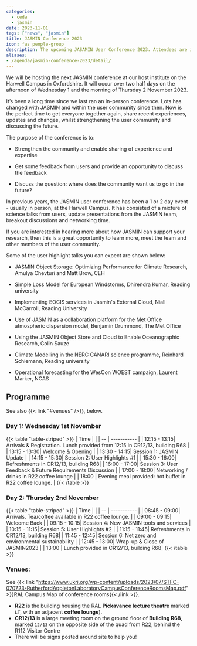 ```yaml
---
categories:
  - ceda
  - jasmin
date: 2023-11-01
tags: ["news", "jasmin"]
title: JASMIN Conference 2023
icon: fas people-group
description: The upcoming JASAMIN User Conference 2023. Attendees are invited to Rutherford Appleton Laboratory to hear the latest updates on JASMIN and share user highlights.
aliases: 
- /agenda/jasmin-conference-2023/detail/
---
```


We will be hosting the next JASMIN conference at our host institute on the Harwell Campus in Oxfordshire. It will occur over two half days on the afternoon of Wednesday 1 and the morning of Thursday 2 November 2023.

It’s been a long time since we last ran an in-person conference. Lots has changed with JASMIN and within the user community since then. Now is the perfect time to get everyone together again, share recent experiences, updates and changes, whilst strengthening the user community and discussing the future.

The purpose of the conference is to:

- Strengthen the community and enable sharing of experience and expertise

- Get some feedback from users and provide an opportunity to discuss the feedback

- Discuss the question: where does the community want us to go in the future?

In previous years, the JASMIN user conference has been a 1 or 2 day event - usually in person, at the Harwell Campus. It has consisted of a mixture of science talks from users, update presentations from the JASMIN team, breakout discussions and networking time.

If you are interested in hearing more about how JASMIN can support your research, then this is a great opportunity to learn more, meet the team and other members of the user community.

Some of the user highlight talks you can expect are shown below:

- JASMIN Object Storage: Optimizing Performance for Climate Research, Amulya Chevturi and Matt Brow, CEH

- Simple Loss Model for European Windstorms, Dhirendra Kumar, Reading university

- Implementing EOCIS services in Jasmin's External Cloud, Niall McCarroll, Reading University

- Use of JASMIN as a collaboration platform for the Met Office atmospheric dispersion model, Benjamin Drummond, The Met Office

- Using the JASMIN Object Store and Cloud to Enable Oceanographic Research, Colin Sauze

- Climate Modelling in the NERC CANARI science programme, Reinhard Schiemann, Reading university

- Operational forecasting for the WesCon WOEST campaign, Laurent Marker, NCAS

## Programme

See also {{< link "#venues" />}}, below.

### Day 1: Wednesday 1st November

{{< table "table-striped" >}}
| Time  |         |
| -- | ----------- |
| 12:15 - 13:15| Arrivals & Registration. Lunch provided from 12:15 in CR12/13, building R68 |
| 13:15 - 13:30| Welcome & Opening |
| 13:30 - 14:15| Session 1: JASMIN Update |
| 14:15 - 15:30| Session 2: User Highlights #1 |
| 15:30 - 16:00| Refreshments in CR12/13, building R68|
| 16:00 - 17:00| Session 3: User Feedback & Future Requirements Discussion |
| 17:00 - 18:00| Networking / drinks in R22 coffee lounge |
| 18:00        | Evening meal provided: hot buffet in R22 coffee lounge. |
{{< /table >}}

### Day 2: Thursday 2nd November

{{< table "table-striped" >}}
| Time  |  |
| -- | ----------- |
| 08:45 - 09:00| Arrivals. Tea/coffee available in R22 coffee lounge. |
| 09:00 - 09:15| Welcome Back |
| 09:15 - 10:15| Session 4: New JASMIN tools and services |
| 10:15 - 11:15| Session 5: User Highlights #2 |
| 11:15 - 11:45| Refreshments in CR12/13, building R68|
| 11:45 - 12:45| Session 6: Net zero and environmental sustainability |
| 12:45 - 13:00| Wrap-up & Close of JASMIN2023 |
| 13:00        | Lunch provided in CR12/13, building R68|
{{< /table >}}

### Venues:

See {{< link "https://www.ukri.org/wp-content/uploads/2023/07/STFC-070723-RutherfordAppletonLaboratoryCampusConferenceRoomsMap.pdf" >}}RAL Campus Map of conference rooms{{< /link >}}.

- **R22** is the building housing the RAL **Pickavance lecture theatre** marked `LT`, with an adjacent **coffee lounge**).
- **CR12/13** is a large meeting room on the ground floor of **Building R68**, marked `12/13` on the opposite side of the quad from R22, behind the R112 Visitor Centre
- There will be signs posted around site to help you!
